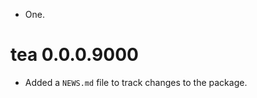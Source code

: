 <!-- NEWS.md is maintained by https://cynkra.github.io/fledge, do not edit -->

- One.


# tea 0.0.0.9000

* Added a `NEWS.md` file to track changes to the package.
